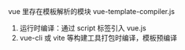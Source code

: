 vue 里存在模板解析的模块 vue-template-compiler.js

1. 运行时编译：通过 script 标签引入 vue.js
2. vue-cli 或 vite 等构建工具打包时编译，模板预编译
